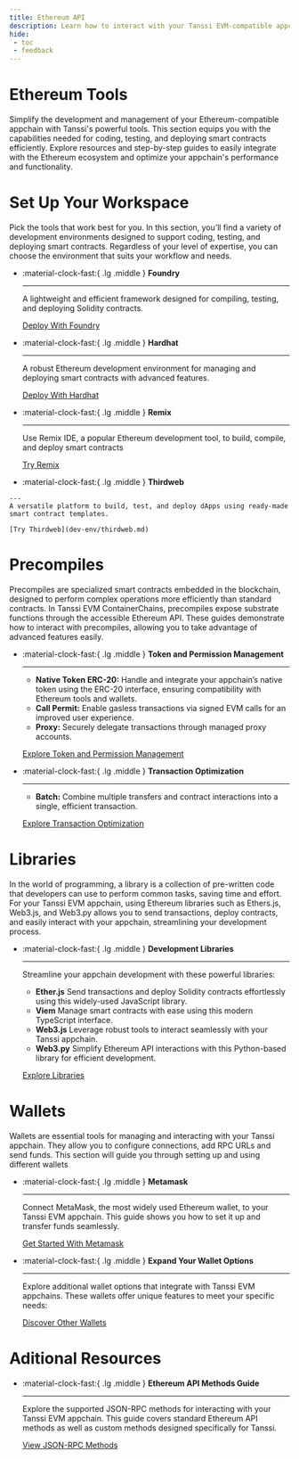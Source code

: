 ```yaml
---
title: Ethereum API
description: Learn how to interact with your Tanssi EVM-compatible appchain through the Ethereum API with different Ethereum tools like Remix, Hardhat, Foundry, and more.
hide:
 - toc
 - feedback
---
```


# Ethereum Tools

Simplify the development and management of your Ethereum-compatible appchain with Tanssi's powerful tools. This section equips you with the capabilities needed for coding, testing, and deploying smart contracts efficiently. Explore resources and step-by-step guides to easily integrate with the Ethereum ecosystem and optimize your appchain's performance and functionality.

# Set Up Your Workspace

Pick the tools that work best for you. In this section, you’ll find a variety of development environments designed to support coding, testing, and deploying smart contracts. Regardless of your level of expertise, you can choose the environment that suits your workflow and needs.

<div class="grid cards" markdown>

-   :material-clock-fast:{ .lg .middle } __Foundry__

    ---
    
    A lightweight and efficient framework designed for compiling, testing, and deploying Solidity contracts.

    [Deploy With Foundry](dev-env/foundry.md) 

-   :material-clock-fast:{ .lg .middle } __Hardhat__

    ---
    
    A robust Ethereum development environment for managing and deploying smart contracts with advanced features.

    [Deploy With Hardhat](dev-env/hardhat.md) 

</div>

<div class="grid cards" markdown>

-   :material-clock-fast:{ .lg .middle } __Remix__

    ---
    
    Use Remix IDE, a popular Ethereum development tool, to build, compile, and deploy smart contracts
      
    [Try Remix](dev-env/remix.md)  
    
-    :material-clock-fast:{ .lg .middle } __Thirdweb__

    ---
    A versatile platform to build, test, and deploy dApps using ready-made smart contract templates.
      
    [Try Thirdweb](dev-env/thirdweb.md) 
    
</div>

# Precompiles

Precompiles are specialized smart contracts embedded in the blockchain, designed to perform complex operations more efficiently than standard contracts. In Tanssi EVM ContainerChains, precompiles expose substrate functions through the accessible Ethereum API. These guides demonstrate how to interact with precompiles, allowing you to take advantage of advanced features easily.

<div class="grid cards" markdown>

-   :material-clock-fast:{ .lg .middle } __Token and Permission Management__

    ---
    
    - **Native Token ERC-20:** Handle and integrate your appchain’s native token using the ERC-20 interface, ensuring compatibility with Ethereum tools and wallets.
    - **Call Permit:** Enable gasless transactions via signed EVM calls for an improved user experience.
    - **Proxy:** Securely delegate transactions through managed proxy accounts.
      
    [Explore Token and Permission Management](precompiles/index.md)

-   :material-clock-fast:{ .lg .middle } __Transaction Optimization__

    ---
    
    - **Batch:** Combine multiple transfers and contract interactions into a single, efficient transaction.
      
    [Explore Transaction Optimization](precompiles/index.md)
</div>

# Libraries

In the world of programming, a library is a collection of pre-written code that developers can use to perform common tasks, saving time and effort. For your Tanssi EVM appchain, using Ethereum libraries such as Ethers.js, Web3.js, and Web3.py allows you to send transactions, deploy contracts, and easily interact with your appchain, streamlining your development process.


<div class="grid cards" markdown>

-   :material-clock-fast:{ .lg .middle } __Development Libraries__

    ---
    Streamline your appchain development with these powerful libraries:  

    - **Ether.js** Send transactions and deploy Solidity contracts effortlessly using this widely-used JavaScript library.
    - **Viem** Manage smart contracts with ease using this modern TypeScript interface.
    - **Web3.js** Leverage robust tools to interact seamlessly with your Tanssi appchain.
    - **Web3.py** Simplify Ethereum API interactions with this Python-based library for efficient development.
 
    [Explore Libraries](libraries/index.md) 

</div>

# Wallets 

Wallets are essential tools for managing and interacting with your Tanssi appchain. They allow you to configure connections, add RPC URLs and send funds. This section will guide you through setting up and using different wallets

<div class="grid cards" markdown>

-   :material-clock-fast:{ .lg .middle } __Metamask__

    ---
    
    Connect MetaMask, the most widely used Ethereum wallet, to your Tanssi EVM appchain. This guide shows you how to set it up and transfer funds seamlessly.
      
    [Get Started With Metamask](wallets/metamask.md)  

-   :material-clock-fast:{ .lg .middle } __Expand Your Wallet Options__

    ---
    Explore additional wallet options that integrate with Tanssi EVM appchains. These wallets offer unique features to meet your specific needs:
    
    
    [Discover Other Wallets](wallets/index.md)
    
</div>

# Aditional Resources

<div class="grid cards" markdown>

-   :material-clock-fast:{ .lg .middle } __Ethereum API Methods Guide__

    ---
    
    Explore the supported JSON-RPC methods for interacting with your Tanssi EVM appchain. This guide covers standard Ethereum API methods as well as custom methods designed specifically for Tanssi.
      
    [View JSON-RPC Methods](rpc.md)  

</div>